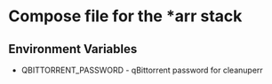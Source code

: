 # Compose file for the *arr stack
## Environment Variables
- QBITTORRENT_PASSWORD - qBittorrent password for cleanuperr
